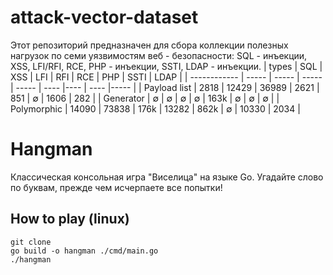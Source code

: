 # attack-vector-dataset

Этот репозиторий предназначен для сбора коллекции полезных нагрузок по 
семи уязвимостям веб - безопасности: SQL - инъекции, XSS, LFI/RFI, RCE, PHP - инъекции, SSTI, LDAP - инъекции.
| types        |  SQL  |  XSS  |  LFI  |  RFI  |  RCE | PHP | SSTI | LDAP |
| ------------ | ----- | ----- | ----- | ----- | ---- |---- | ---- |----- |
| Payload list | 2818  | 12429 | 36989 |  2621 |  851 |  ∅  | 1606 | 282 |
| Generator    |   ∅  |   ∅  |   ∅   |   ∅  | 163k | ∅ |  ∅   |  ∅  |
| Polymorphic  | 14090 | 73838 |  176k | 13282 | 862k | ∅ | 10330 | 2034 |


# Hangman
Классическая консольная игра "Виселица" на языке Go. Угадайте слово по буквам, прежде чем исчерпаете все попытки!

## How to play (linux)
```
git clone
go build -o hangman ./cmd/main.go
./hangman
```
